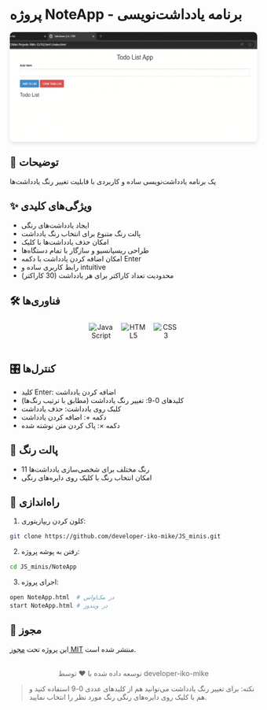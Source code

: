 # پروژه NoteApp - برنامه یادداشت‌نویسی

<img src="./preview.gif" alt="پیش‌نمایش پروژه" style="
border-radius: 8px;
margin: 1rem auto;
box-shadow: 0 4px 8px rgba(0,0,0,0.1);
display: block;
max-width: 100%;
height: auto;
"/>

## 📝 توضیحات  
یک برنامه یادداشت‌نویسی ساده و کاربردی با قابلیت تغییر رنگ یادداشت‌ها  

## ✨ ویژگی‌های کلیدی  
- ایجاد یادداشت‌های رنگی  
- پالت رنگ متنوع برای انتخاب رنگ یادداشت  
- امکان حذف یادداشت‌ها با کلیک  
- طراحی ریسپانسیو و سازگار با تمام دستگاه‌ها  
- امکان اضافه کردن یادداشت با دکمه Enter  
- رابط کاربری ساده و intuitive  
- محدودیت تعداد کاراکتر برای هر یادداشت (30 کاراکتر)  

## 🛠️ فناوری‌ها  
<div align="center" style="display: flex; gap: 1rem; justify-content: center; margin: 1.5rem 0;">
  <img src="https://cdn.jsdelivr.net/gh/devicons/devicon/icons/javascript/javascript-original.svg" alt="JavaScript" width="50" height="50"/>
  <img src="https://cdn.jsdelivr.net/gh/devicons/devicon/icons/html5/html5-original.svg" alt="HTML5" width="50" height="50"/>
  <img src="https://cdn.jsdelivr.net/gh/devicons/devicon/icons/css3/css3-original.svg" alt="CSS3" width="50" height="50"/>
</div>

## 🎛️ کنترل‌ها  
- کلید Enter: اضافه کردن یادداشت  
- کلیدهای 0-9: تغییر رنگ یادداشت (مطابق با ترتیب رنگ‌ها)  
- کلیک روی یادداشت: حذف یادداشت  
- دکمه +: اضافه کردن یادداشت  
- دکمه ×: پاک کردن متن نوشته شده  

## 🎨 پالت رنگ  
- 11 رنگ مختلف برای شخصی‌سازی یادداشت‌ها  
- امکان انتخاب رنگ با کلیک روی دایره‌های رنگی  

## 🚀 راه‌اندازی  
1. کلون کردن ریپازیتوری:  
```bash
git clone https://github.com/developer-iko-mike/JS_minis.git
```
2. رفتن به پوشه پروژه:  
```bash
cd JS_minis/NoteApp
```
3. اجرای پروژه:  
```bash
open NoteApp.html  # در مک‌اواس
start NoteApp.html # در ویندوز
```

## 📜 مجوز  
این پروژه تحت [مجوز MIT](https://opensource.org/licenses/MIT) منتشر شده است.  

<div style="margin-top: 2rem; text-align: center; font-size: 0.9rem; color: #666;">
  توسعه داده شده با ❤️ توسط developer-iko-mike
</div>

> نکته: برای تغییر رنگ یادداشت می‌توانید هم از کلیدهای عددی 0-9 استفاده کنید و هم با کلیک روی دایره‌های رنگی رنگ مورد نظر را انتخاب نمایید.